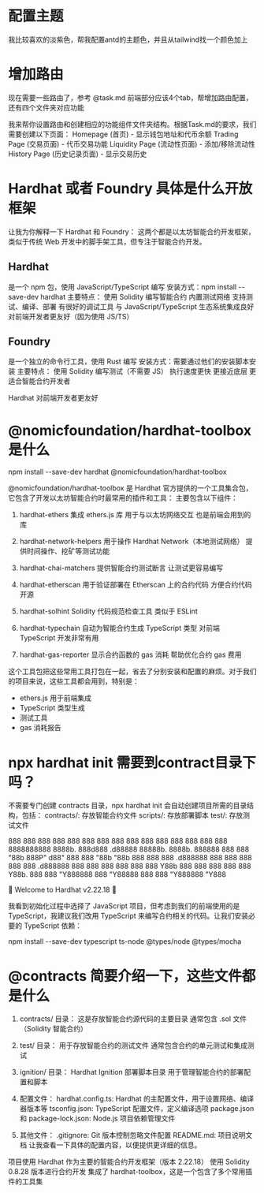 
# 配置主题

我比较喜欢的淡紫色，帮我配置antd的主题色，并且从tailwind找一个颜色加上

# 增加路由
现在需要一些路由了，参考 @task.md
前端部分应该4个tab，帮增加路由配置，还有四个文件夹对应功能

我来帮你设置路由和创建相应的功能组件文件夹结构。根据Task.md的要求，我们需要创建以下页面：
Homepage (首页) - 显示钱包地址和代币余额
Trading Page (交易页面) - 代币交易功能
Liquidity Page (流动性页面) - 添加/移除流动性
History Page (历史记录页面) - 显示交易历史

# Hardhat 或者 Foundry 具体是什么开放框架

让我为你解释一下 Hardhat 和 Foundry：
这两个都是以太坊智能合约开发框架，类似于传统 Web 开发中的脚手架工具，但专注于智能合约开发。

## Hardhat
是一个 npm 包，使用 JavaScript/TypeScript 编写
安装方式：npm install --save-dev hardhat
主要特点：
使用 Solidity 编写智能合约
内置测试网络
支持测试、编译、部署
有很好的调试工具
与 JavaScript/TypeScript 生态系统集成良好
对前端开发者更友好（因为使用 JS/TS）

## Foundry
是一个独立的命令行工具，使用 Rust 编写
安装方式：需要通过他们的安装脚本安装
主要特点：
使用 Solidity 编写测试（不需要 JS）
执行速度更快
更接近底层
更适合智能合约开发者

Hardhat 对前端开发者更友好

# @nomicfoundation/hardhat-toolbox 是什么

npm install --save-dev hardhat @nomicfoundation/hardhat-toolbox

@nomicfoundation/hardhat-toolbox 是 Hardhat 官方提供的一个工具集合包，它包含了开发以太坊智能合约时最常用的插件和工具：
主要包含以下组件：

1. hardhat-ethers
集成 ethers.js 库
用于与以太坊网络交互
也是前端会用到的库

2. hardhat-network-helpers
用于操作 Hardhat Network（本地测试网络）
提供时间操作、挖矿等测试功能

3. hardhat-chai-matchers
提供智能合约测试断言
让测试更容易编写

4. hardhat-etherscan
用于验证部署在 Etherscan 上的合约代码
方便合约代码开源

5. hardhat-solhint
Solidity 代码规范检查工具
类似于 ESLint

6. hardhat-typechain
自动为智能合约生成 TypeScript 类型
对前端 TypeScript 开发非常有用

7. hardhat-gas-reporter
显示合约函数的 gas 消耗
帮助优化合约 gas 费用

这个工具包把这些常用工具打包在一起，省去了分别安装和配置的麻烦。对于我们的项目来说，这些工具都会用到，特别是：
- ethers.js 用于前端集成
- TypeScript 类型生成
- 测试工具
- gas 消耗报告

# npx hardhat init 需要到contract目录下吗？

不需要专门创建 contracts 目录，npx hardhat init 会自动创建项目所需的目录结构，包括：
contracts/: 存放智能合约文件
scripts/: 存放部署脚本
test/: 存放测试文件

888    888                      888 888               888
888    888                      888 888               888
888    888                      888 888               888
8888888888  8888b.  888d888 .d88888 88888b.   8888b.  888888
888    888     "88b 888P"  d88" 888 888 "88b     "88b 888
888    888 .d888888 888    888  888 888  888 .d888888 888
888    888 888  888 888    Y88b 888 888  888 888  888 Y88b.
888    888 "Y888888 888     "Y88888 888  888 "Y888888  "Y888

👷 Welcome to Hardhat v2.22.18 👷‍

我看到初始化过程中选择了 JavaScript 项目，但考虑到我们的前端使用的是 TypeScript，我建议我们改用 TypeScript 来编写合约相关的代码。让我们安装必要的 TypeScript 依赖：

npm install --save-dev typescript ts-node @types/node @types/mocha

# @contracts 简要介绍一下，这些文件都是什么

1. contracts/ 目录：
这是存放智能合约源代码的主要目录
通常包含 .sol 文件（Solidity 智能合约）

2. test/ 目录：
用于存放智能合约的测试文件
通常包含合约的单元测试和集成测试

3. ignition/ 目录：
Hardhat Ignition 部署脚本目录
用于管理智能合约的部署配置和脚本

4. 配置文件：
hardhat.config.ts: Hardhat 的主配置文件，用于设置网络、编译器版本等
tsconfig.json: TypeScript 配置文件，定义编译选项
package.json 和 package-lock.json: Node.js 项目依赖管理文件

5. 其他文件：
.gitignore: Git 版本控制忽略文件配置
README.md: 项目说明文档
让我查看一下具体的配置内容，以便提供更详细的信息。

项目使用 Hardhat 作为主要的智能合约开发框架（版本 2.22.18）
使用 Solidity 0.8.28 版本进行合约开发
集成了 hardhat-toolbox，这是一个包含了多个常用插件的工具集